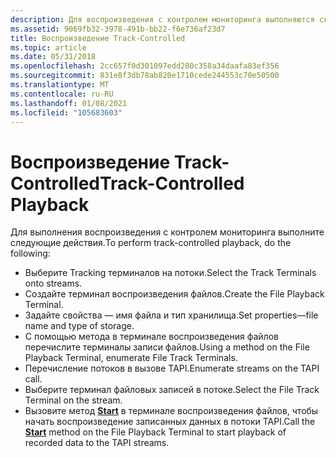 ```yaml
---
description: Для воспроизведения с контролем мониторинга выполняются следующие действия.
ms.assetid: 9069fb32-3978-491b-bb22-f6e736af23d7
title: Воспроизведение Track-Controlled
ms.topic: article
ms.date: 05/31/2018
ms.openlocfilehash: 2cc657f0d301097edd280c358a34daafa83ef356
ms.sourcegitcommit: 831e8f3db78ab820e1710cede244553c70e50500
ms.translationtype: MT
ms.contentlocale: ru-RU
ms.lasthandoff: 01/08/2021
ms.locfileid: "105683603"
---
```

# <a name="track-controlled-playback"></a><span data-ttu-id="b3a52-103">Воспроизведение Track-Controlled</span><span class="sxs-lookup"><span data-stu-id="b3a52-103">Track-Controlled Playback</span></span>

<span data-ttu-id="b3a52-104">Для выполнения воспроизведения с контролем мониторинга выполните следующие действия.</span><span class="sxs-lookup"><span data-stu-id="b3a52-104">To perform track-controlled playback, do the following:</span></span>

-   <span data-ttu-id="b3a52-105">Выберите Tracking терминалов на потоки.</span><span class="sxs-lookup"><span data-stu-id="b3a52-105">Select the Track Terminals onto streams.</span></span>
-   <span data-ttu-id="b3a52-106">Создайте терминал воспроизведения файлов.</span><span class="sxs-lookup"><span data-stu-id="b3a52-106">Create the File Playback Terminal.</span></span>
-   <span data-ttu-id="b3a52-107">Задайте свойства — имя файла и тип хранилища.</span><span class="sxs-lookup"><span data-stu-id="b3a52-107">Set properties—file name and type of storage.</span></span>
-   <span data-ttu-id="b3a52-108">С помощью метода в терминале воспроизведения файлов перечислите терминалы записи файлов.</span><span class="sxs-lookup"><span data-stu-id="b3a52-108">Using a method on the File Playback Terminal, enumerate File Track Terminals.</span></span>
-   <span data-ttu-id="b3a52-109">Перечисление потоков в вызове TAPI.</span><span class="sxs-lookup"><span data-stu-id="b3a52-109">Enumerate streams on the TAPI call.</span></span>
-   <span data-ttu-id="b3a52-110">Выберите терминал файловых записей в потоке.</span><span class="sxs-lookup"><span data-stu-id="b3a52-110">Select the File Track Terminal on the stream.</span></span>
-   <span data-ttu-id="b3a52-111">Вызовите метод [**Start**](/windows/desktop/api/tapi3if/nf-tapi3if-itmediacontrol-start) в терминале воспроизведения файлов, чтобы начать воспроизведение записанных данных в потоки TAPI.</span><span class="sxs-lookup"><span data-stu-id="b3a52-111">Call the [**Start**](/windows/desktop/api/tapi3if/nf-tapi3if-itmediacontrol-start) method on the File Playback Terminal to start playback of recorded data to the TAPI streams.</span></span>

 

 



